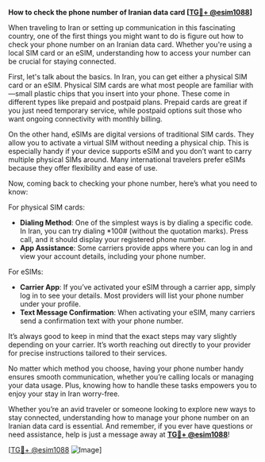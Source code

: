 **How to check the phone number of Iranian data card [[TG💪+ @esim1088](https://t.me/s/esim1088)]**

When traveling to Iran or setting up communication in this fascinating country, one of the first things you might want to do is figure out how to check your phone number on an Iranian data card. Whether you're using a local SIM card or an eSIM, understanding how to access your number can be crucial for staying connected.

First, let's talk about the basics. In Iran, you can get either a physical SIM card or an eSIM. Physical SIM cards are what most people are familiar with—small plastic chips that you insert into your phone. These come in different types like prepaid and postpaid plans. Prepaid cards are great if you just need temporary service, while postpaid options suit those who want ongoing connectivity with monthly billing.

On the other hand, eSIMs are digital versions of traditional SIM cards. They allow you to activate a virtual SIM without needing a physical chip. This is especially handy if your device supports eSIM and you don’t want to carry multiple physical SIMs around. Many international travelers prefer eSIMs because they offer flexibility and ease of use.

Now, coming back to checking your phone number, here’s what you need to know:

For physical SIM cards:
- **Dialing Method**: One of the simplest ways is by dialing a specific code. In Iran, you can try dialing *100# (without the quotation marks). Press call, and it should display your registered phone number.
- **App Assistance**: Some carriers provide apps where you can log in and view your account details, including your phone number.

For eSIMs:
- **Carrier App**: If you’ve activated your eSIM through a carrier app, simply log in to see your details. Most providers will list your phone number under your profile.
- **Text Message Confirmation**: When activating your eSIM, many carriers send a confirmation text with your phone number.

It’s always good to keep in mind that the exact steps may vary slightly depending on your carrier. It’s worth reaching out directly to your provider for precise instructions tailored to their services.

No matter which method you choose, having your phone number handy ensures smooth communication, whether you’re calling locals or managing your data usage. Plus, knowing how to handle these tasks empowers you to enjoy your stay in Iran worry-free.

Whether you’re an avid traveler or someone looking to explore new ways to stay connected, understanding how to manage your phone number on an Iranian data card is essential. And remember, if you ever have questions or need assistance, help is just a message away at **[TG💪+ @esim1088](https://t.me/s/esim1088)**!

[[TG💪+ @esim1088](https://t.me/s/esim1088) ![Image](https://i.postimg.cc/Y0z9fWf4/image.png)]